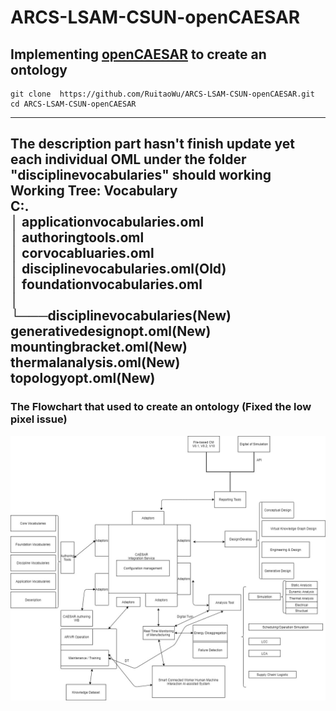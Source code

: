 # ARCS-LSAM-CSUN-openCAESAR  
## Implementing [openCAESAR](https://github.com/opencaesar) to create an ontology  
```
git clone  https://github.com/RuitaoWu/ARCS-LSAM-CSUN-openCAESAR.git  
cd ARCS-LSAM-CSUN-openCAESAR
```
---
The description part hasn't finish update yet  
each individual OML under the folder "disciplinevocabularies" should working  
Working Tree: Vocabulary  
C:.  
│   applicationvocabularies.oml  
│   authoringtools.oml  
│   corvocabluaries.oml  
│   disciplinevocabularies.oml(Old)  
│   foundationvocabularies.oml  
│  
└───disciplinevocabularies(New)  
        generativedesignopt.oml(New)  
        mountingbracket.oml(New)  
        thermalanalysis.oml(New)  
        topologyopt.oml(New)  
---
### The Flowchart that used to create an ontology (Fixed the low pixel issue)  
![Flowchart](https://github.com/RuitaoWu/ARCS-LSAM-CSUN-openCAESAR/blob/main/image/uml.jpg)  